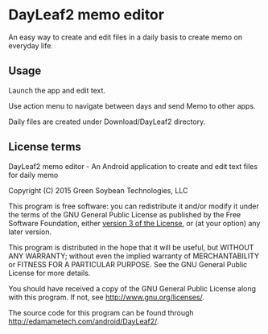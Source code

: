 DayLeaf2 memo editor
====================
An easy way to create and edit files in a daily basis to create memo on
everyday life.

Usage
-----
Launch the app and edit text.

Use action menu to navigate between days and send Memo to other apps.

Daily files are created under Download/DayLeaf2 directory.

License terms
-------------
DayLeaf2 memo editor - An Android application to create and edit
text files for daily memo

Copyright (C) 2015 Green Soybean Technologies, LLC
<edamametech at gmail.com>

This program is free software: you can redistribute it and/or
modify it under the terms of the GNU General Public License as
published by the Free Software Foundation, either [version 3 of
the License](http://edamametech.com/gpl-3.0-standalone.html), or
(at your option) any later version.

This program is distributed in the hope that it will be useful,
but WITHOUT ANY WARRANTY; without even the implied warranty of
MERCHANTABILITY or FITNESS FOR A PARTICULAR PURPOSE. See the GNU
General Public License for more details.

You should have received a copy of the GNU General Public License
along with this program. If not, see
<http://www.gnu.org/licenses/>.

The source code for this program can be found through
<http://edamametech.com/android/DayLeaf2/>.
